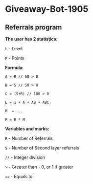 # Giveaway-Bot-1905

## Referrals program

**The user has 2 statistics:**


`L` - Level

`P` - Points

**Formula:**

`A = R // 50 > 0`

`B = S // 50 > 0`

`C = (S+R) // 100 > 0`

`L = 1 + A + AB + ABC`

`M  = ...`

`P = R * M`

**Variables and marks:**

`R` -  Number of Referrals

`S` -  Number of Second layer referrals

`//` -  Integer division

`>` - Greater than - 0, or 1 if greater

`==` - Equals to
